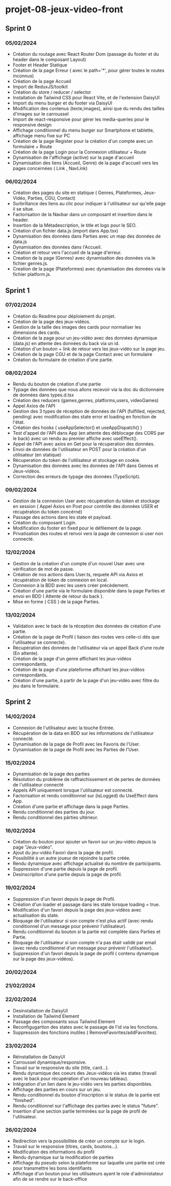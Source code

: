 # projet-08-jeux-video-front

## Sprint 0
###  05/02/2024
- Création du routage avec React Router Dom (passage du footer et du header dans le composant Layout)
- Footer et Header Statique
- Création de la page Erreur ( avec le path='*', pour gérer toutes le routes inconnus)
- Création de la page Accueil
- Import de ReduxJS/toolkit
- Création du store / reducer / selector
- Installation de Tailwind CSS pour React Vite, et de l'extension DaisyUI
- Import du menu burger et du footer via DaisyUI
- Modification des contenus (texte,images), ainsi que du rendu des tailles d'images sur le carroussel
- Import de react-responsive pour gérer les media-queries pour le responsive design
- Affichage conditionnel du menu burger sur Smartphone et tablette, affichage menu fixe sur PC
- Création de la page Register pour la création d'un compte avec un formulaire + Route
- Création de la page Login pour la Connexion utilisateur + Route
- Dynamisation de l'affichage (active) sur la page d'accueil
- Dynamisation des liens (Accueil, Genre) de la page d'accueil vers les pages concernées ( Link , NavLink)

###  06/02/2024
- Création des pages du site en statique ( Genres, Plateformes, Jeux-Vidéo, Parties, CGU, Contact)
- Surbrillance des liens au clic pour indiquer à l'utilisateur sur qu'elle page il se situe.
- Factorisation de la Navbar dans un composant et insertion dans le header.
- Insertion de la Métadescription, le title et logo pour le SEO.
- Création d'un fichier data.js (import dans App.tsx)
- Dynamisation des données dans Parties avec un map des données de data.js
- Dynamisation des données dans l'Accueil.
- Création et retour vers l'accueil de la page d'erreur.
- Creation de la page (Genres) avec dynamisation des données via le fichier genres.js.
- Creation de la page (Plateformes) avec dynamisation des données via le fichier platform.js.

## Sprint 1
###  07/02/2024
- Création du Readme pour déploiement du projet.
- Création de la page des jeux-vidéos.
- Gestion de la taille des images des cards pour normaliser les dimensions des cards.
- Création de la page pour un jeu-vidéo avec des données dynamique (data.js) en attente des données du back via un id.
- Création d'un bouton + link de retour vers les jeux-vidéo sur la page jeu.
- Création de la page CGU et de la page Contact avec un formulaire
- Création du formulaire de création d'une partie.

###  08/02/2024
- Rendu du bouton de création d'une partie
- Typage des données que nous allons recevoir via la doc du dictionnaire de données dans types.d.tsx
- Création des reducers (games,genres, platforms,users, videoGames)
- Appel Axios de l'API 
- Gestion des 3 types de réception de données de l'API (fulfilled, rejected, pending) avec modification des state error et loading en fonction de l'état.
- Création des hooks ( useAppSelector() et useAppDispatch() )
- Test d'appel de l'API dans App (en attente des déblocage des CORS par le back) avec un rendu au premier affiche avec useEffect().
- Appel de l'API avec axios en Get pour la récuperation des données.
- Envoi de données de l'utilisateur en POST pour la création d'un utilisateur (en statique)
- Récuperation du token de l'utilisateur et stockage en cookie.
- Dynamisation des données avec les données de l'API dans Genres et Jeux-vidéos.
- Correction des erreurs de typage des données (TypeScript).

###  09/02/2024
- Gestion de la connexion User avec récupération du token  et stockage en session ( Appel Axios en Post pour contrôle des données USER et récupération du token concérné)
- Passage des actions dans les state et payload.
- Création du composant Login.
- Modification du footer en fixed pour le défilement de la page.
- Privatisation des routes et renvoi vers la page de connexion si user non connecté.

### 12/02/2024
- Gestion de la création d'un compte d'un nouvel User avec une vérification de mot de passe.
- Création de nos actions dans User.ts, requete API via Axios et récupération de token de connexion en local.
- Connexion à la BDD avec les users créer précèdement.
- Création d'une partie via le formulaire disponible dans la page Parties et envoi en BDD ( Attente de retour du back ).
- Mise en forme ( CSS ) de la page Parties.

### 13/02/2024
- Validation avec le back de la réception des données de création d'une partie.
- Création de la page de Profil ( liaison des routes vers celle-ci dès que l'utilisateur se connecte).
- Récupération des données de l'utilisateur via un appel Back d'une route (En attente).
- Création de la page d'un genre affichant les jeux-vidéos correspondants.
- Création de la page d'une plateforme affichant les jeux-vidéos correspondants.
- Création d'une partie, à partir de la page d'un jeu-vidéo avec filtre du jeu dans le formulaire.

## Sprint 2
### 14/02/2024
- Connexion de l'utilisateur avec la touche Entrée.
- Récupération de la data en BDD sur les informations de l'utilisateur connecté.
- Dynamisation de la page de Profil avec les Favoris de l'User.
- Dynamisation de la page de Profil avec les Parties de l'User.

### 15/02/2024
- Dynamisation de la page des parties
- Résolution du problème de raffraichissement et de pertes de données de l'utilisateur connecté
- Appels API uniquement lorsque l'utilisateur est connecté.
- Factorisation et rendu conditionnel sur (isLogged) du UseEffect dans App.
- Creation d'une partie et affichage dans la page Parties.
- Rendu conditionnel des parties du jour.
- Rendu conditionnel des pârties ultérieur.

### 16/02/2024
- Création du bouton pour ajouter un favori sur un jeu-vidéo depuis la page "Jeux-vidéo".
- Ajout du jeu-vidéo Favori dans la page de profil.
- Possibilité à un autre joueur de rejoindre la partie créée.
- Rendu dynamique avec affichage actualisé du nombre de participants.
- Suppression d'une partie depuis la page de profil.
- Desinscription d'une partie depuis la page de profil.

### 19/02/2024
- Suppression d'un favori depuis la page de Profil.
- Création d'un loader et passage dans les state lorsque loading = true.
- Modification d'un favori depuis la page des jeux-vidéos avec actualisation du state.
- Bloquage de l'utilisateur si son compte n'est plus actif (avec rendu conditionnel d'un message pour prévenir l'utilisateur).
- Rendu conditionnel du bouton si la partie est complète dans Parties et Partie.
- Bloquage de l'utilisateur si son compte n'a pas était validé par email (avec rendu conditionnel d'un message pour prévenir l'utilisateur).
- Suppression d'un favori depuis la page de profil ( contenu dynamque sur la page des jeux-vidéos).

### 20/02/2024

### 21/02/2024

### 22/02/2024
- Desinstallation de DaisyUI
- Installation de Tailwind Element
- Passage des composants sous Tailwind Element
- Reconfigugartion des states avec le passage de l'id via les fonctions.
- Suppression des fonctions inutiles ( RemoveFavorites/addFavorites).

### 23/02/2024
- Réinstallation de DaisyUI
- Carroussel dynamique/responsive.
- Travail sur le responsive du site (title, card...).
- Rendu dynamique des coeurs des Jeux-vidéos via les states (travail avec le back pour récupération d'un nouveau tableau).
- Intégration d'un lien dans le jeu-vidéo vers les parties disponibles.
- Affichage des parties en cours sur un jeu.
- Rendu conditionnel du bouton d'inscription si le status de la partie est "finished".
- Rendu conditionnel sur l'affichage des parties avec le status "future".
- Insertion d'une section partie terminées sur la page de profil de l'utilisateur.

### 26/02/2024
- Redirection vers la possibilitée de créer un compte sur le login.
- Travail sur le responsive (titres, cards, boutons...).
- Modification des informations du profil
- Rendu dynamique sur la modification de parties
- Affichage du pseudo selon la plateforme sur laquelle une partie est crée pour transmettre les bons identifiants
- Affichage d'un bouton pour les utilisateurs ayant le role d'administateur afin de se rendre sur le back-office
  
